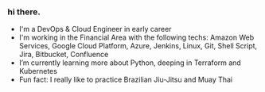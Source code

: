 ### hi there.

- I'm a DevOps & Cloud Engineer in early career
- I'm working in the Financial Area with the following techs: Amazon Web Services, Google Cloud Platform, Azure, Jenkins, Linux, Git, Shell Script, Jira, Bitbucket, Confluence
- I’m currently learning more about Python, deeping in Terraform and Kubernetes 
- Fun fact: I really like to practice Brazilian Jiu-Jitsu and Muay Thai
